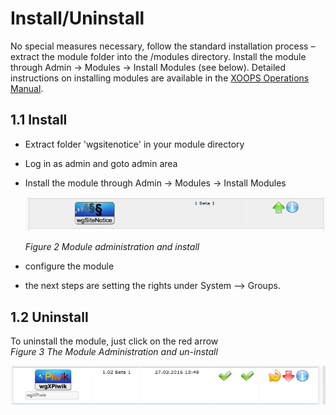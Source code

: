 # Install/Uninstall

No special measures necessary, follow the standard installation process – extract the module folder into the /modules directory. Install the module through Admin -&gt; Modules -&gt; Install Modules \(see below\). Detailed instructions on installing modules are available in the [XOOPS Operations Manual](http://goo.gl/adT2i).

## 1.1 Install

* Extract folder 'wgsitenotice' in your module directory
* Log in as admin and goto admin area
* Install the module through Admin -&gt; Modules -&gt; Install Modules

  ![](.gitbook/assets/1install.png)

  _Figure 2 Module administration and install_

* configure the module
* the next steps are setting the rights under System --&gt; Groups.

## 1.2 Uninstall

To uninstall the module, just click on the red arrow   
 _Figure 3 The Module Administration and un-install_

![](.gitbook/assets/1uninstall.png)


